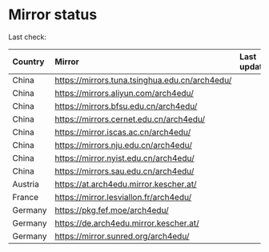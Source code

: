 <script src="./time.js"></script>
# Mirror status
Last check: <script type="text/javascript">localize(1739690437.0307963);</script>

|Country|Mirror|Last update|
|:------|:-----|:----------|
|China|https://mirrors.tuna.tsinghua.edu.cn/arch4edu/|<script type="text/javascript">localize(1739644581);</script>|
|China|https://mirrors.aliyun.com/arch4edu/|<script type="text/javascript">localize(1739644581);</script>|
|China|https://mirrors.bfsu.edu.cn/arch4edu/|<script type="text/javascript">localize(1739644581);</script>|
|China|https://mirrors.cernet.edu.cn/arch4edu/|<script type="text/javascript">localize(1739644581);</script>|
|China|https://mirror.iscas.ac.cn/arch4edu/|<script type="text/javascript">localize(1739644581);</script>|
|China|https://mirrors.nju.edu.cn/arch4edu/|<script type="text/javascript">localize(1739601649);</script>|
|China|https://mirror.nyist.edu.cn/arch4edu/|<script type="text/javascript">localize(1739644581);</script>|
|China|https://mirrors.sau.edu.cn/arch4edu/|<script type="text/javascript">localize(1731653531);</script>|
|Austria|https://at.arch4edu.mirror.kescher.at/|<script type="text/javascript">localize(1739644581);</script>|
|France|https://mirror.lesviallon.fr/arch4edu/|<script type="text/javascript">localize(1739644581);</script>|
|Germany|https://pkg.fef.moe/arch4edu/|<script type="text/javascript">localize(1739644581);</script>|
|Germany|https://de.arch4edu.mirror.kescher.at/|<script type="text/javascript">localize(1739644581);</script>|
|Germany|https://mirror.sunred.org/arch4edu/|<script type="text/javascript">localize(1739644581);</script>|

<script src="./tablefilter/tablefilter.js"></script>
<script src="./table.js"></script>